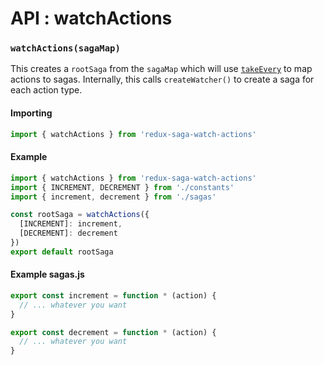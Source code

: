# API : watchActions

### `watchActions(sagaMap)`

This creates a `rootSaga` from the `sagaMap` which will use [`takeEvery`](https://redux-saga.github.io/redux-saga/docs/api/index.html#takeeverypattern-saga-args) to map actions to sagas. Internally, this calls `createWatcher()` to create a saga for each action type.

#### Importing

```js
import { watchActions } from 'redux-saga-watch-actions'
```

#### Example

```js
import { watchActions } from 'redux-saga-watch-actions'
import { INCREMENT, DECREMENT } from './constants'
import { increment, decrement } from './sagas'

const rootSaga = watchActions({
  [INCREMENT]: increment,
  [DECREMENT]: decrement
})
export default rootSaga
```

#### Example sagas.js

```js
export const increment = function * (action) {
  // ... whatever you want
}

export const decrement = function * (action) {
  // ... whatever you want
}
```
